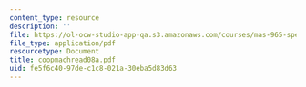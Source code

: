 ```yaml
---
content_type: resource
description: ''
file: https://ol-ocw-studio-app-qa.s3.amazonaws.com/courses/mas-965-special-topics-in-media-technology-cooperative-machines-fall-2003/fe5f6c4097dec1c8021a30eba5d83d63_coopmachread08a.pdf
file_type: application/pdf
resourcetype: Document
title: coopmachread08a.pdf
uid: fe5f6c40-97de-c1c8-021a-30eba5d83d63
---
```

